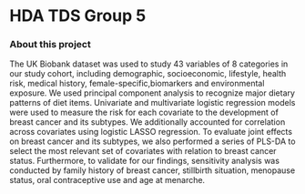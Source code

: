 # HDA TDS Group 5

### About this project
The UK Biobank dataset was used to study 43 variables of 8 categories in our study cohort, including demographic, socioeconomic, lifestyle, health risk, medical history, female-specific,biomarkers and environmental exposure. We used principal component analysis to recognize major dietary patterns of diet items. Univariate and multivariate logistic regression models were used to measure the risk for each covariate to the development of breast cancer and its subtypes. We additionally accounted for correlation across covariates using logistic LASSO regression. To evaluate joint effects on breast cancer and its subtypes, we also performed a series of PLS-DA to select the most relevant set of covariates with relation to breast cancer status. Furthermore, to validate for our findings, sensitivity analysis was conducted by family history of breast cancer, stillbirth situation, menopause status, oral contraceptive use and age at menarche.
